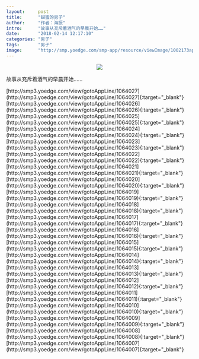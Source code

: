 ```yaml
---
layout:     post
title:      "甜蜜的男子"
author:     "作者：海振"
intro:      "故事从充斥着酒气的早晨开始……"
date:       "2018-02-14 12:17:10"
categories: "男子"
tags:       "男子"
image:      "http://smp.yoedge.com/smp-app/resource/viewImage/1002173appline.png"
---
```

<div style="text-align: center">
<p><img src="http://smp.yoedge.com/smp-app/resource/viewImage/1002173appline.png"/></p>
</div>
<p class="post-meta">
<span>故事从充斥着酒气的早晨开始……</span>
</p>
[http://smp3.yoedge.com/view/gotoAppLine/1064027](http://smp3.yoedge.com/view/gotoAppLine/1064027){:target="_blank"}
[http://smp3.yoedge.com/view/gotoAppLine/1064026](http://smp3.yoedge.com/view/gotoAppLine/1064026){:target="_blank"}
[http://smp3.yoedge.com/view/gotoAppLine/1064025](http://smp3.yoedge.com/view/gotoAppLine/1064025){:target="_blank"}
[http://smp3.yoedge.com/view/gotoAppLine/1064024](http://smp3.yoedge.com/view/gotoAppLine/1064024){:target="_blank"}
[http://smp3.yoedge.com/view/gotoAppLine/1064023](http://smp3.yoedge.com/view/gotoAppLine/1064023){:target="_blank"}
[http://smp3.yoedge.com/view/gotoAppLine/1064022](http://smp3.yoedge.com/view/gotoAppLine/1064022){:target="_blank"}
[http://smp3.yoedge.com/view/gotoAppLine/1064021](http://smp3.yoedge.com/view/gotoAppLine/1064021){:target="_blank"}
[http://smp3.yoedge.com/view/gotoAppLine/1064020](http://smp3.yoedge.com/view/gotoAppLine/1064020){:target="_blank"}
[http://smp3.yoedge.com/view/gotoAppLine/1064019](http://smp3.yoedge.com/view/gotoAppLine/1064019){:target="_blank"}
[http://smp3.yoedge.com/view/gotoAppLine/1064018](http://smp3.yoedge.com/view/gotoAppLine/1064018){:target="_blank"}
[http://smp3.yoedge.com/view/gotoAppLine/1064017](http://smp3.yoedge.com/view/gotoAppLine/1064017){:target="_blank"}
[http://smp3.yoedge.com/view/gotoAppLine/1064016](http://smp3.yoedge.com/view/gotoAppLine/1064016){:target="_blank"}
[http://smp3.yoedge.com/view/gotoAppLine/1064015](http://smp3.yoedge.com/view/gotoAppLine/1064015){:target="_blank"}
[http://smp3.yoedge.com/view/gotoAppLine/1064014](http://smp3.yoedge.com/view/gotoAppLine/1064014){:target="_blank"}
[http://smp3.yoedge.com/view/gotoAppLine/1064013](http://smp3.yoedge.com/view/gotoAppLine/1064013){:target="_blank"}
[http://smp3.yoedge.com/view/gotoAppLine/1064012](http://smp3.yoedge.com/view/gotoAppLine/1064012){:target="_blank"}
[http://smp3.yoedge.com/view/gotoAppLine/1064011](http://smp3.yoedge.com/view/gotoAppLine/1064011){:target="_blank"}
[http://smp3.yoedge.com/view/gotoAppLine/1064010](http://smp3.yoedge.com/view/gotoAppLine/1064010){:target="_blank"}
[http://smp3.yoedge.com/view/gotoAppLine/1064009](http://smp3.yoedge.com/view/gotoAppLine/1064009){:target="_blank"}
[http://smp3.yoedge.com/view/gotoAppLine/1064008](http://smp3.yoedge.com/view/gotoAppLine/1064008){:target="_blank"}
[http://smp3.yoedge.com/view/gotoAppLine/1064007](http://smp3.yoedge.com/view/gotoAppLine/1064007){:target="_blank"}


